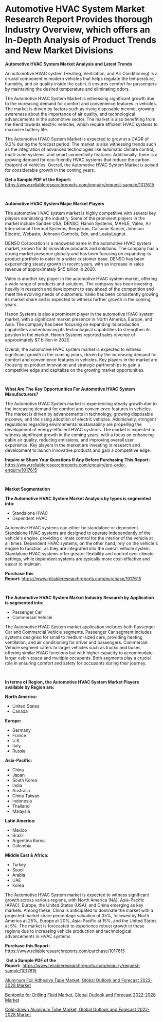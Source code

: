 <p><h1>Automotive HVAC System Market Research Report Provides thorough Industry Overview, which offers an In-Depth Analysis of Product Trends and New Market Divisions</h1></p><p><strong>Automotive HVAC System Market Analysis and Latest Trends</strong></p>
<p><p>An automotive HVAC system (Heating, Ventilation, and Air Conditioning) is a crucial component in modern vehicles that helps regulate the temperature, humidity, and air quality inside the cabin. It ensures comfort for passengers by maintaining the desired temperature and eliminating odors.</p><p>The Automotive HVAC System Market is witnessing significant growth due to the increasing demand for comfort and convenience features in vehicles. The market is driven by factors such as rising disposable income, growing awareness about the importance of air quality, and technological advancements in the automotive sector. The market is also benefiting from the trend towards electric vehicles, which require efficient HVAC systems to maximize battery life.</p><p>The Automotive HVAC System Market is expected to grow at a CAGR of 9.2% during the forecast period. The market is also witnessing trends such as the integration of advanced technologies like automatic climate control, multi-zone systems, and smart connectivity features. Additionally, there is a growing demand for eco-friendly HVAC systems that reduce the carbon footprint of vehicles. Overall, the Automotive HVAC System Market is poised for considerable growth in the coming years.</p></p>
<p><strong>Get a Sample PDF of the Report:&nbsp;</strong> <a href="https://www.reliableresearchreports.com/enquiry/request-sample/1017615">https://www.reliableresearchreports.com/enquiry/request-sample/1017615</a></p>
<p>&nbsp;</p>
<p><strong>Automotive HVAC System Major Market Players</strong></p>
<p><p>The automotive HVAC system market is highly competitive with several key players dominating the industry. Some of the prominent players in the market include Sanden USA, DENSO, Hanon Systems, MAHLE, Valeo, Air International Thermal Systems, Bergstrom, Calsonic Kansei, Johnson Electric, Webasto, Johnson Controls, Edn, and LeakyLugnut. </p><p>DENSO Corporation is a renowned name in the automotive HVAC system market, known for its innovative products and solutions. The company has a strong market presence globally and has been focusing on expanding its product portfolio to cater to a wider customer base. DENSO has been experiencing steady growth in recent years, with an increase in sales revenue of approximately $45 billion in 2020.</p><p>Valeo is another key player in the automotive HVAC system market, offering a wide range of products and solutions. The company has been investing heavily in research and development to stay ahead of the competition and meet the evolving needs of customers. Valeo has been consistently growing its market share and is expected to witness further growth in the coming years.</p><p>Hanon Systems is also a prominent player in the automotive HVAC system market, with a significant market presence in North America, Europe, and Asia. The company has been focusing on expanding its production capabilities and enhancing its technological capabilities to strengthen its position in the market. Hanon Systems reported sales revenue of approximately $7 billion in 2020.</p><p>Overall, the automotive HVAC system market is expected to witness significant growth in the coming years, driven by the increasing demand for comfort and convenience features in vehicles. Key players in the market are focusing on product innovation and strategic partnerships to gain a competitive edge and capitalize on the growing market opportunities.</p></p>
<p>&nbsp;</p>
<p><strong>What Are The Key Opportunities For Automotive HVAC System Manufacturers?</strong></p>
<p><p>The Automotive HVAC System market is experiencing steady growth due to the increasing demand for comfort and convenience features in vehicles. The market is driven by advancements in technology, growing disposable incomes, and the rising adoption of electric vehicles. Additionally, stringent regulations regarding environmental sustainability are propelling the development of energy-efficient HVAC systems. The market is expected to witness significant growth in the coming years, with a focus on enhancing cabin air quality, reducing emissions, and improving overall user experience. Key players in the market are investing in research and development to launch innovative products and gain a competitive edge.</p></p>
<p><strong>Inquire or Share Your Questions If Any Before Purchasing This Report:</strong> <a href="https://www.reliableresearchreports.com/enquiry/pre-order-enquiry/1017615">https://www.reliableresearchreports.com/enquiry/pre-order-enquiry/1017615</a></p>
<p>&nbsp;</p>
<p><strong>Market Segmentation</strong></p>
<p><strong>The Automotive HVAC System Market Analysis by types is segmented into:</strong></p>
<p><ul><li>Standalone HVAC</li><li>Dependent HVAC</li></ul></p>
<p><p>Automotive HVAC systems can either be standalone or dependent. Standalone HVAC systems are designed to operate independently of the vehicle's engine, providing climate control for the interior of the vehicle at all times. Dependent HVAC systems, on the other hand, rely on the vehicle's engine to function, as they are integrated into the overall vehicle system. Standalone HVAC systems offer greater flexibility and control over climate settings, while dependent systems are typically more cost-effective and easier to maintain.</p></p>
<p><strong>Purchase this Report:&nbsp;</strong><a href="https://www.reliableresearchreports.com/purchase/1017615">https://www.reliableresearchreports.com/purchase/1017615</a></p>
<p>&nbsp;</p>
<p><strong>The Automotive HVAC System Market Industry Research by Application is segmented into:</strong></p>
<p><ul><li>Passenger Car</li><li>Commercial Vehicle</li></ul></p>
<p><p>The Automotive HVAC System market application includes both Passenger Car and Commercial Vehicle segments. Passenger Car segment includes systems designed for small to medium-sized cars, providing heating, ventilation, and air conditioning for driver and passengers. Commercial Vehicle segment caters to larger vehicles such as trucks and buses, offering similar HVAC functions but with higher capacity to accommodate larger cabin space and multiple occupants. Both segments play a crucial role in ensuring comfort and safety for occupants during their journey.</p></p>
<p>&nbsp;</p>
<p><strong>In terms of Region, the Automotive HVAC System Market Players available by Region are:</strong></p>
<p>
    <p> <strong> North America: </strong>
        <ul>
            <li>United States</li>
            <li>Canada</li>
        </ul>
        </p> 
    <p> <strong> Europe: </strong>
        <ul>
            <li>Germany</li>
            <li>France</li>
            <li>U.K.</li>
            <li>Italy</li>
            <li>Russia</li>
        </ul>
        </p> 
    <p> <strong> Asia-Pacific: </strong>
        <ul>
            <li>China</li>
            <li>Japan</li>
            <li>South Korea</li>
            <li>India</li>
            <li>Australia</li>
            <li>China Taiwan</li>
            <li>Indonesia</li>
            <li>Thailand</li>
            <li>Malaysia</li>
        </ul>
        </p> 
    <p> <strong> Latin America: </strong>
        <ul>
            <li>Mexico</li>
            <li>Brazil</li>
            <li>Argentina Korea</li>
            <li>Colombia</li>
        </ul>
        </p> 
    <p> <strong> Middle East & Africa: </strong>
        <ul>
            <li>Turkey</li>
            <li>Saudi</li>
            <li>Arabia</li>
            <li>UAE</li>
            <li>Korea</li>
        </ul>
    </p>
    </p>
<p><p>The Automotive HVAC System market is expected to witness significant growth across various regions, with North America (NA), Asia-Pacific (APAC), Europe, the United States (USA), and China emerging as key markets. Among these, China is anticipated to dominate the market with a projected market share percentage valuation of 35%, followed by North America at 25%, Europe at 20%, Asia-Pacific at 15%, and the United States at 5%. The market is forecasted to experience robust growth in these regions due to increasing vehicle production and technological advancements in HVAC systems.</p></p>
<p><strong>Purchase this Report: </strong><a href="https://www.reliableresearchreports.com/purchase/1017615">https://www.reliableresearchreports.com/purchase/1017615</a></p>
<p>&nbsp;<strong>Get a Sample PDF of the Report:&nbsp;&nbsp;</strong><a href="https://www.reliableresearchreports.com/enquiry/request-sample/1017615">https://www.reliableresearchreports.com/enquiry/request-sample/1017615</a></p>
<p><strong></strong></p>
<p><p><a href="https://view.publitas.com/reportprime-1/aluminum-foil-adhesive-tape-market-global-outlook-and-forecast-2022-2028-market-share-market-new-trends-analysis-report-by-type-by-application-by-end-use-by-region-and-segment-forecasts-2023-2030/">Aluminum Foil Adhesive Tape Market, Global Outlook and Forecast 2022-2028 Market</a></p><p><a href="https://view.publitas.com/reportprime-1/bentonite-for-drilling-fluid-market-global-outlook-and-forecast-2022-2028-market-size-growth-outlook-from-2023-to-2030-projecting-at-markets-trends-analysis-by-application-regional-outlook-and-revenue/">Bentonite for Drilling Fluid Market, Global Outlook and Forecast 2022-2028 Market</a></p><p><a href="https://view.publitas.com/reportprime-1/cold-drawn-aluminum-tube-market-global-outlook-and-forecast-2022-2028-market-share-market-new-trends-analysis-report-by-type-by-application-by-end-use-by-region-and-segment-forecasts-2023-2030/">Cold-drawn Aluminum Tube Market, Global Outlook and Forecast 2022-2028 Market</a></p></p>